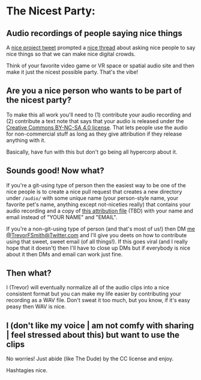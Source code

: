 # The Nicest Party:

## Audio recordings of people saying nice things

A [nice project tweet](https://twitter.com/DaniGatunes/status/1384700454626594817) prompted a [nice thread](https://twitter.com/TrevorFSmith/status/1384701449238573057) about asking nice people to say nice things so that we can make nice digital crowds.

Think of your favorite video game or VR space or spatial audio site and then make it just the nicest possible party. That's the vibe!

## Are you a nice person who wants to be part of the nicest party?

To make this all work you'll need to (1) contribute your audio recording and (2) contribute a text note that says that your audio is released under the [Creative Commons BY-NC-SA 4.0 license](https://creativecommons.org/licenses/by-nc-sa/4.0/). That lets people use the audio for non-commercial stuff as long as they give attribution if they release anything with it.

Basically, have fun with this but don't go being all hypercorp about it.

## Sounds good! Now what?

If you're a git-using type of person then the easiest way to be one of the nice people is to create a nice pull request that creates a new directory under `/audio/` with some unique name (your person-style name, your favorite pet's name, anything except not-niceties really) that contains your audio recording and a copy of [this attribution file]() (TBD) with your name and email instead of "YOUR NAME" and "EMAIL".

If you're a non-git-using type of person (and that's most of us!) then DM [me @TrevorFSmith@Twitter.com](https://twitter.com/TrevorFSmith) and I'll give you deets on how to contribute using that sweet, sweet email (of all things!). If this goes viral (and I really hope that it doesn't) then I'll have to close up DMs but if everybody is nice about it then DMs and email can work just fine.

## Then what?

I (Trevor) will eventually normalize all of the audio clips into a nice consistent format but you can make my life easier by contributing your recording as a WAV file. Don't sweat it too much, but you know, if it's easy peasy then WAV is nice.

## I (don't like my voice | am not comfy with sharing | feel stressed about this) but want to use the clips

No worries! Just abide (like The Dude) by the CC license and enjoy.

Hashtagies nice.
